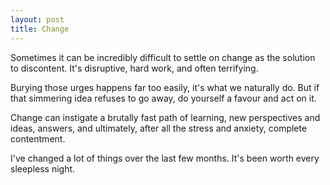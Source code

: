 ```yaml
---
layout: post
title: Change
---
```

Sometimes it can be incredibly difficult to settle on change as the solution to discontent. It's disruptive, hard work, and often terrifying.

Burying those urges happens far too easily, it's what we naturally do. But if that simmering idea refuses to go away, do yourself a favour and act on it.

Change can instigate a brutally fast path of learning, new perspectives and ideas, answers, and ultimately, after all the stress and anxiety, complete contentment.

I've changed a lot of things over the last few months. It's been worth every sleepless night.